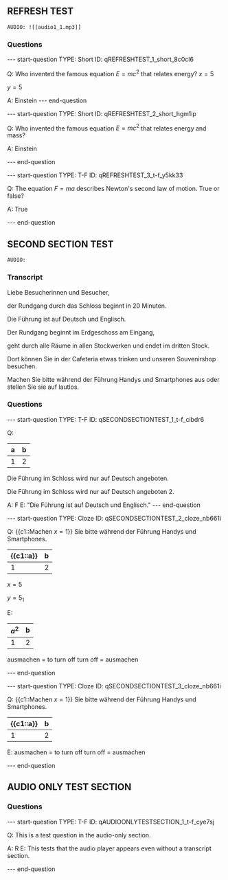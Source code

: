 ## REFRESH TEST

```
AUDIO: ![[audio1_1.mp3]]
```

### Questions

--- start-question
TYPE: Short
ID: qREFRESHTEST_1_short_8c0cl6

Q: 
Who invented the famous equation $E = mc^2$ that relates energy?
$x=5$


$y=5$

A: Einstein
--- end-question

--- start-question
TYPE: Short
ID: qREFRESHTEST_2_short_hgm1ip

Q: Who invented the famous equation $E = mc^2$ that relates energy and mass?

A: Einstein

--- end-question

--- start-question
TYPE: T-F
ID: qREFRESHTEST_3_t-f_y5kk33

Q: The equation $F = ma$ describes Newton's second law of motion. True or false?

A: True

--- end-question

## SECOND SECTION TEST

```
AUDIO:
```

### Transcript

Liebe Besucherinnen und Besucher,

der Rundgang durch das Schloss beginnt in 20 Minuten.

Die Führung ist auf Deutsch und Englisch.

Der Rundgang beginnt im Erdgeschoss am Eingang,

geht durch alle Räume in allen Stockwerken und endet im dritten Stock.

Dort können Sie in der Cafeteria etwas trinken und unseren Souvenirshop besuchen.

Machen Sie bitte während der Führung Handys und Smartphones aus oder stellen Sie sie auf lautlos.

### Questions

--- start-question
TYPE: T-F
ID: qSECONDSECTIONTEST_1_t-f_cibdr6

Q: 

| a   | b   |
| --- | --- |
| 1   | 2   |


Die Führung im Schloss wird nur auf Deutsch angeboten.

Die Führung im Schloss wird nur auf Deutsch angeboten 2.

A: F
E: "Die Führung ist auf Deutsch und Englisch."
--- end-question

--- start-question
TYPE: Cloze
ID: qSECONDSECTIONTEST_2_cloze_nb661i

Q: 
{{c1::Machen $x=1$}} Sie bitte während der Führung Handys und Smartphones.

| {{c1::a}}   | b   |
| --- | --- |
| 1   | 2   |



$x=5$

$y=5_{1}$

E:

| $a^2$  | b  |
| --- | --- |
| 1   | 2   |

ausmachen = to turn off
turn off = ausmachen

--- end-question

--- start-question
TYPE: Cloze
ID: qSECONDSECTIONTEST_3_cloze_nb661i

Q: 
{{c1::Machen $x=1$}} Sie bitte während der Führung Handys und Smartphones.

| {{c1::a}}   | b   |
| --- | --- |
| 1   | 2   |


E:
ausmachen = to turn off
turn off = ausmachen

--- end-question

## AUDIO ONLY TEST SECTION

### Questions

--- start-question
TYPE: T-F
ID: qAUDIOONLYTESTSECTION_1_t-f_cye7sj

Q: This is a test question in the audio-only section.

A: R
E: This tests that the audio player appears even without a transcript section.

--- end-question